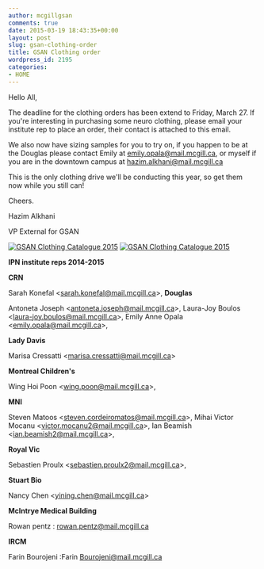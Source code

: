 ```yaml
---
author: mcgillgsan
comments: true
date: 2015-03-19 18:43:35+00:00
layout: post
slug: gsan-clothing-order
title: GSAN Clothing order
wordpress_id: 2195
categories:
- HOME
---
```


Hello All,







The deadline for the clothing orders has been extend to Friday, March 27. If you're interesting in purchasing some neuro clothing, please email your institute rep to place an order, their contact is attached to this email.









We also now have sizing samples for you to try on, if you happen to be at the Douglas please contact Emily at [emily.opala@mail.mcgill.ca](https://exchange.mcgill.ca/owa/redir.aspx?SURL=3jMA7BTYLmR0GvD9aKupcSfiEpaJdPYWZPvjZtAoch-Bx1NqizDSCG0AYQBpAGwAdABvADoAZQBtAGkAbAB5AC4AbwBwAGEAbABhAEAAbQBhAGkAbAAuAG0AYwBnAGkAbABsAC4AYwBhAA..&URL=mailto%3aemily.opala%40mail.mcgill.ca), or myself if you are in the downtown campus at [hazim.alkhani@mail.mcgill.ca](https://exchange.mcgill.ca/owa/redir.aspx?SURL=IIJJbIzH1Xvt9ZJQDrZnn3Gcz9OzhAumyAlEF4-58k-Bx1NqizDSCG0AYQBpAGwAdABvADoAaABhAHoAaQBtAC4AYQBsAGsAaABhAG4AaQBAAG0AYQBpAGwALgBtAGMAZwBpAGwAbAAuAGMAYQA.&URL=mailto%3ahazim.alkhani%40mail.mcgill.ca)









This is the only clothing drive we'll be conducting this year, so get them now while you still can!









Cheers.









Hazim Alkhani





VP External for GSAN



[![GSAN Clothing Catalogue 2015](https://gsaneuro.files.wordpress.com/2015/03/gsan-clothing-catalogue-2015-21.jpg?w=234)](https://gsaneuro.files.wordpress.com/2015/03/gsan-clothing-catalogue-2015-21.jpg) [![GSAN Clothing Catalogue 2015](https://gsaneuro.files.wordpress.com/2015/03/gsan-clothing-catalogue-2015-11.jpg?w=234)](https://gsaneuro.files.wordpress.com/2015/03/gsan-clothing-catalogue-2015-11.jpg)

**IPN institute reps 2014-2015**

**CRN**

Sarah Konefal <[sarah.konefal@mail.mcgill.ca](mailto:sarah.konefal@mail.mcgill.ca)>,
**Douglas**

Antoneta Joseph <[antoneta.joseph@mail.mcgill.ca](mailto:antoneta.joseph@mail.mcgill.ca)>,
Laura-Joy Boulos <[laura-joy.boulos@mail.mcgill.ca](mailto:laura-joy.boulos@mail.mcgill.ca)>,
Emily Anne Opala <[emily.opala@mail.mcgill.ca](mailto:emily.opala@mail.mcgill.ca)>,

**Lady Davis**

Marisa Cressatti <[marisa.cressatti@mail.mcgill.ca](mailto:marisa.cressatti@mail.mcgill.ca)>

**Montreal Children's**

Wing Hoi Poon <[wing.poon@mail.mcgill.ca](mailto:wing.poon@mail.mcgill.ca)>,

**MNI**

Steven Matoos <[steven.cordeiromatos@mail.mcgill.ca](mailto:steven.cordeiromatos@mail.mcgill.ca)>,
Mihai Victor Mocanu <[victor.mocanu2@mail.mcgill.ca](mailto:victor.mocanu2@mail.mcgill.ca)>,
Ian Beamish <[ian.beamish2@mail.mcgill.ca](mailto:ian.beamish2@mail.mcgill.ca)>,

**Royal Vic**

Sebastien Proulx <[sebastien.proulx2@mail.mcgill.ca](mailto:sebastien.proulx2@mail.mcgill.ca)>,

**Stuart Bio**

Nancy Chen <[yining.chen@mail.mcgill.ca](mailto:yining.chen@mail.mcgill.ca)>

**McIntrye Medical Building**

Rowan pentz : rowan.pentz@mail.mcgill.ca

**IRCM**

Farin Bourojeni :Farin Bourojeni@mail.mcgill.ca
